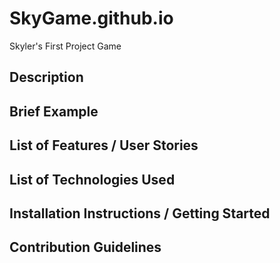 # SkyGame.github.io
Skyler's First Project Game
## Description
## Brief Example
## List of Features / User Stories
## List of Technologies Used
## Installation Instructions / Getting Started
## Contribution Guidelines